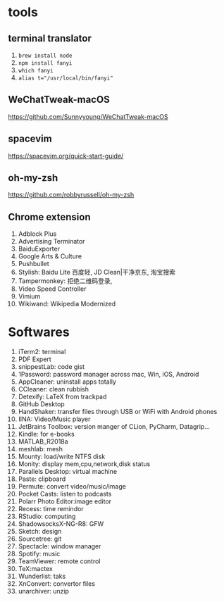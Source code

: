 # tools
## terminal translator 
1. ```brew install node```
2. ```npm install fanyi```
3. ```which fanyi```
4. ```alias t="/usr/local/bin/fanyi" ```

## WeChatTweak-macOS
https://github.com/Sunnyyoung/WeChatTweak-macOS

## spacevim
https://spacevim.org/quick-start-guide/

## oh-my-zsh
https://github.com/robbyrussell/oh-my-zsh

## Chrome extension
1. Adblock Plus
2. Advertising Terminator
3. BaiduExporter
4. Google Arts & Culture
5. Pushbullet
6. Stylish: Baidu Lite 百度轻, JD Clean|干净京东, 淘宝搜索
7. Tampermonkey: 拒绝二维码登录,
8. Video Speed Controller
9. Vimium
10. Wikiwand: Wikipedia Modernized


# Softwares
1. iTerm2: terminal
2. PDF Expert
3. snippestLab: code gist
4. 1Password: password manager across mac, Win, iOS, Android
5. AppCleaner: uninstall apps totally
6. CCleaner: clean rubbish
7. Detexify: LaTeX from trackpad 
8. GitHub Desktop
9. HandShaker: transfer files through USB or WiFi with Android phones
10. IINA: Video/Music player
11. JetBrains Toolbox: version manger of CLion, PyCharm, Datagrip...
12. Kindle: for e-books
13. MATLAB_R2018a
14. meshlab: mesh
15. Mounty: load/write NTFS disk
16. Monity: display mem,cpu,network,disk status
17. Parallels Desktop: virtual machine
18. Paste: clipboard
19. Permute: convert video/music/image
20. Pocket Casts: listen to podcasts
21. Polarr Photo Editor:image editor
22. Recess: time remindor
23. RStudio: computing
24. ShadowsocksX-NG-R8: GFW
25. Sketch: design
26. Sourcetree: git
27. Spectacle: window manager
28. Spotify: music
29. TeamViewer: remote control
30. TeX:mactex
31. Wunderlist: taks
32. XnConvert: convertor files
33. unarchiver: unzip